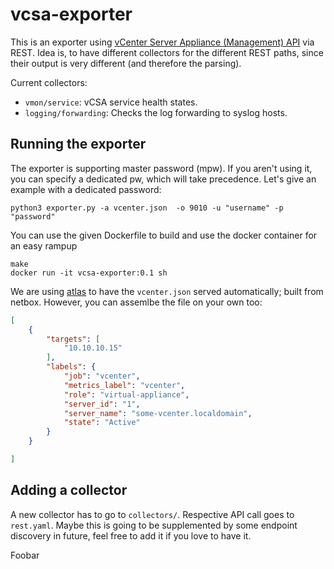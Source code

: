 # vcsa-exporter

This is an exporter using [vCenter Server Appliance (Management) API](https://code.vmware.com/apis/60/vcenter-server-appliance-management) via REST. 
Idea is, to have different collectors for the different REST paths, since their output is very different (and therefore the parsing).

Current collectors:
* `vmon/service`: vCSA service health states.
* `logging/forwarding`: Checks the log forwarding to syslog hosts.

## Running the exporter

The exporter is supporting master password (mpw). If you aren't using it, you can specify a dedicated pw, which will take precedence. Let's give an example with a dedicated password:

```
python3 exporter.py -a vcenter.json  -o 9010 -u "username" -p "password"
```

You can use the given Dockerfile to build and use the docker container for an easy rampup

```
make
docker run -it vcsa-exporter:0.1 sh
```

We are using [atlas](https://github.com/sapcc/atlas) to have the `vcenter.json` served automatically; built from netbox. However, you can assemlbe the file on your own too:

```json
[
    {
        "targets": [
            "10.10.10.15"
        ],
        "labels": {
            "job": "vcenter",
            "metrics_label": "vcenter",
            "role": "virtual-appliance",
            "server_id": "1",
            "server_name": "some-vcenter.localdomain",
            "state": "Active"
        }
    }

]
```

## Adding a collector

A new collector has to go to `collectors/`. Respective API call goes to `rest.yaml`.
Maybe this is going to be supplemented by some endpoint discovery in future, feel free to add it if you love to have it.

Foobar
